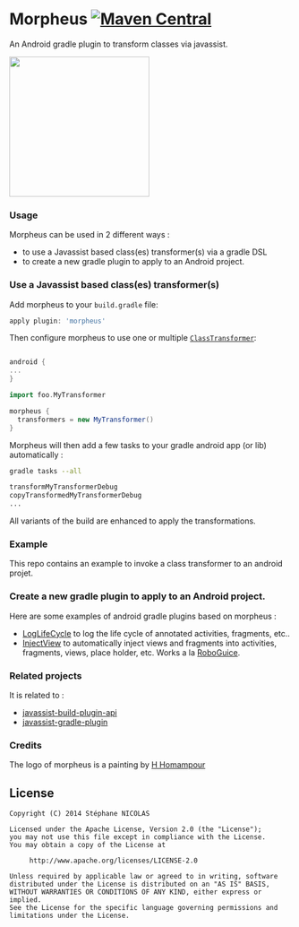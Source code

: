 Morpheus [![Maven Central](https://maven-badges.herokuapp.com/maven-central/com.github.stephanenicolas.morpheus/morpheus-plugin/badge.svg)](https://maven-badges.herokuapp.com/maven-central/com.github.stephanenicolas.morpheus/morpheus-plugin)
========

An Android gradle plugin to transform classes via javassist.

<img src="https://raw.githubusercontent.com/stephanenicolas/morpheus/master/assets/morpheus-logo.jpg"
width="250px" />

### Usage 

Morpheus can be used in 2 different ways : 
* to use a Javassist based class(es) transformer(s) via a gradle DSL
* to create a new gradle plugin to apply to an Android project.

### Use a Javassist based class(es) transformer(s)

Add morpheus to your `build.gradle` file:

```groovy
apply plugin: 'morpheus'
````

Then configure morpheus to use one or multiple [`ClassTransformer`](https://github.com/stephanenicolas/javassist-build-plugin-api/blob/master/src/main/java/javassist/build/IClassTransformer.java):

```groovy

android {
...
}

import foo.MyTransformer

morpheus {
  transformers = new MyTransformer()
}
```

Morpheus will then add a few tasks to your gradle android app (or lib) automatically :

```bash
gradle tasks --all

transformMyTransformerDebug
copyTransformedMyTransformerDebug
...
```

All variants of the build are enhanced to apply the transformations.

### Example

This repo contains an example to invoke a class transformer to an android projet.

### Create a new gradle plugin to apply to an Android project.

Here are some examples of android gradle plugins based on morpheus : 

* [LogLifeCycle](https://github.com/stephanenicolas/loglifecycle) to log the life cycle of annotated activities, fragments, etc..
* [InjectView](https://github.com/stephanenicolas/injectview) to automatically inject views and fragments into activities, fragments, views, place holder, etc. Works a la [RoboGuice](https://github.com/roboguice/roboguice).

### Related projects

It is related to :
* [javassist-build-plugin-api](https://github.com/stephanenicolas/javassist-build-plugin-api)
* [javassist-gradle-plugin](https://github.com/darylteo/javassist-gradle-plugin)

### Credits 

The logo of morpheus is a painting by [H Homampour](http://www.yessy.com/homampourarts/gallery.html?i=30994)

License
-------

	Copyright (C) 2014 Stéphane NICOLAS

	Licensed under the Apache License, Version 2.0 (the "License");
	you may not use this file except in compliance with the License.
	You may obtain a copy of the License at
	
	     http://www.apache.org/licenses/LICENSE-2.0
	
	Unless required by applicable law or agreed to in writing, software
	distributed under the License is distributed on an "AS IS" BASIS,
	WITHOUT WARRANTIES OR CONDITIONS OF ANY KIND, either express or implied.
	See the License for the specific language governing permissions and
	limitations under the License.
